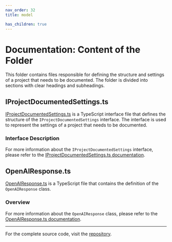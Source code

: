 ```yaml
---
nav_order: 32
title: model

has_children: true
---
```


# Documentation: Content of the Folder

This folder contains files responsible for defining the structure and settings of a project that needs to be documented. The folder is divided into sections with clear headings and subheadings.

## IProjectDocumentedSettings.ts

[IProjectDocumentedSettings.ts](src\model\IProjectDocumentedSettings.ts) is a TypeScript interface file that defines the structure of the `IProjectDocumentedSettings` interface. The interface is used to represent the settings of a project that needs to be documented.

### Interface Description

For more information about the `IProjectDocumentedSettings` interface, please refer to the [IProjectDocumentedSettings.ts documentation](src\model\IProjectDocumentedSettings.ts).

## OpenAIResponse.ts

[OpenAIResponse.ts](src\model\OpenAIResponse.ts) is a TypeScript file that contains the definition of the `OpenAIResponse` class.

### Overview

For more information about the `OpenAIResponse` class, please refer to the [OpenAIResponse.ts documentation](src\model\OpenAIResponse.ts).

---

For the complete source code, visit the [repository](https://github.com/ingig/code-narrator/src/model).